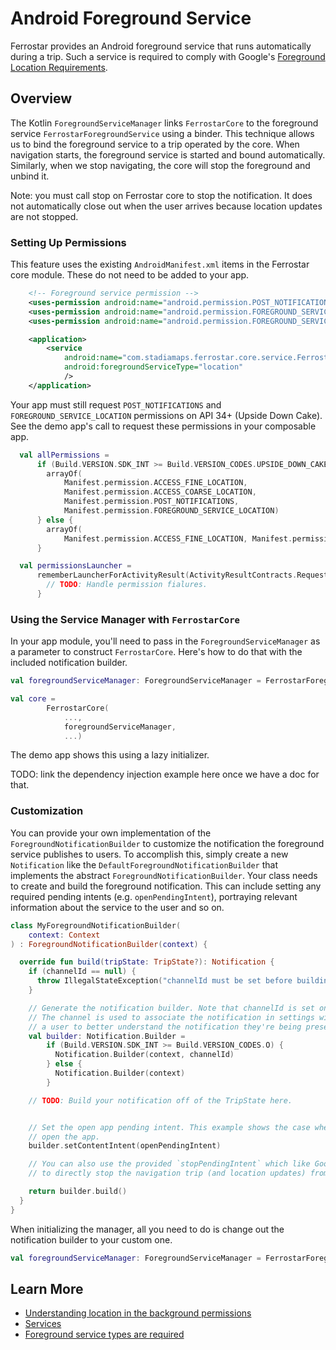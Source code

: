# Android Foreground Service

Ferrostar provides an Android foreground service that runs automatically during a trip.
Such a service is required to comply with Google's [Foreground Location Requirements](https://support.google.com/googleplay/android-developer/answer/9799150#Accessing%20location%20in%20the%20foreground).

## Overview

The Kotlin `ForegroundServiceManager` links `FerrostarCore` to the foreground service `FerrostarForegroundService` using a binder.
This technique allows us to bind the foreground service to a trip operated by the core.
When navigation starts, the foreground service is started and bound automatically.
Similarly, when we stop navigating, the core will stop the foreground and unbind it.

Note: you must call stop on Ferrostar core to stop the notification.
It does not automatically close out when the user arrives because location updates are not stopped.

### Setting Up Permissions

This feature uses the existing `AndroidManifest.xml` items in the Ferrostar core module.
These do not need to be added to your app.

```xml
    <!-- Foreground service permission -->
    <uses-permission android:name="android.permission.POST_NOTIFICATIONS" />
    <uses-permission android:name="android.permission.FOREGROUND_SERVICE" />
    <uses-permission android:name="android.permission.FOREGROUND_SERVICE_LOCATION" />

    <application>
        <service
            android:name="com.stadiamaps.ferrostar.core.service.FerrostarForegroundService"
            android:foregroundServiceType="location"
            />
    </application>
```

Your app must still request `POST_NOTIFICATIONS` and `FOREGROUND_SERVICE_LOCATION` permissions on API 34+ (Upside Down Cake).
See the demo app's call to request these permissions in your composable app.

```kotlin
  val allPermissions =
      if (Build.VERSION.SDK_INT >= Build.VERSION_CODES.UPSIDE_DOWN_CAKE) {
        arrayOf(
            Manifest.permission.ACCESS_FINE_LOCATION,
            Manifest.permission.ACCESS_COARSE_LOCATION,
            Manifest.permission.POST_NOTIFICATIONS,
            Manifest.permission.FOREGROUND_SERVICE_LOCATION)
      } else {
        arrayOf(
            Manifest.permission.ACCESS_FINE_LOCATION, Manifest.permission.ACCESS_COARSE_LOCATION)
      }

  val permissionsLauncher =
      rememberLauncherForActivityResult(ActivityResultContracts.RequestMultiplePermissions()) {
        // TODO: Handle permission fialures.
      }
```

### Using the Service Manager with `FerrostarCore`

In your app module, you'll need to pass in the `ForegroundServiceManager` as a parameter to construct `FerrostarCore`.
Here's how to do that with the included notification builder.

```kotlin
val foregroundServiceManager: ForegroundServiceManager = FerrostarForegroundServiceManager(appContext, DefaultForegroundNotificationBuilder(appContext))

val core =
        FerrostarCore(
            ...,
            foregroundServiceManager,
            ...)
```

The demo app shows this using a lazy initializer.

TODO: link the dependency injection example here once we have a doc for that.

### Customization

You can provide your own implementation of the `ForegroundNotificationBuilder` to customize the notification the foreground service publishes to users. 
To accomplish this, simply create a new `Notification` like the `DefaultForegroundNotificationBuilder` that implements the abstract `ForegroundNotificationBuilder`. 
Your class needs to create and build the foreground notification. This can include setting any required pending intents (e.g. `openPendingIntent`), 
portraying relevant information about the service to the user and so on.

```kotlin
class MyForegroundNotificationBuilder(
    context: Context
) : ForegroundNotificationBuilder(context) {

  override fun build(tripState: TripState?): Notification {
    if (channelId == null) {
      throw IllegalStateException("channelId must be set before building the notification.")
    }

    // Generate the notification builder. Note that channelId is set on newer versions of Android.
    // The channel is used to associate the notification in settings with the channel's title. This allows
    // a user to better understand the notification they're being presented in the android settings app.
    val builder: Notification.Builder =
        if (Build.VERSION.SDK_INT >= Build.VERSION_CODES.O) {
          Notification.Builder(context, channelId)
        } else {
          Notification.Builder(context)
        }

    // TODO: Build your notification off of the TripState here.


    // Set the open app pending intent. This example shows the case where the user tapping the notification will
    // open the app.
    builder.setContentIntent(openPendingIntent)

    // You can also use the provided `stopPendingIntent` which like Google Maps, Mapbox and others allows the user
    // to directly stop the navigation trip (and location updates) from the notification.

    return builder.build()
  }
}
```

When initializing the manager, all you need to do is change out the notification builder to your custom one.

```kotlin
val foregroundServiceManager: ForegroundServiceManager = FerrostarForegroundServiceManager(appContext, MyForegroundNotificationBuilder(appContext))
```

## Learn More

- [Understanding location in the background permissions](https://support.google.com/googleplay/android-developer/answer/9799150#Accessing%20location%20in%20the%20foreground)
- [Services](https://developer.android.com/develop/background-work/services)
- [Foreground service types are required](https://developer.android.com/about/versions/14/changes/fgs-types-required#use-cases)